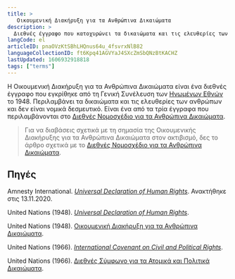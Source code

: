 ```yaml
---
title: >
   Οικουμενική Διακήρυξη για τα Ανθρώπινα Δικαιώματα
description: >
  Διεθνές έγγραφο που κατοχυρώνει τα δικαιώματα και τις ελευθερίες των ανθρώπων
langCode: el
articleID: pnaOVzKtSBhLHQnus64u_4fsvrxNlB82
languageCollectionID: ft6Kpq41AGVYaJ4SXcZmSbQNzBtKACHZ
lastUpdated: 1606932918818
tags: ["terms"]
---
```


Η Οικουμενική Διακήρυξη για τα Ανθρώπινα Δικαιώματα είναι ένα διεθνές έγγραφο που εγκρίθηκε από τη Γενική Συνέλευση των [Ηνωμένων Εθνών](/el/united-nations) το 1948. Περιλαμβάνει τα δικαιώματα και τις ελευθερίες των ανθρώπων και δεν είναι νομικά δεσμευτικό. Είναι ένα από τα τρία έγγραφα που περιλαμβάνονται στο [Διεθνές Νομοσχέδιο για τα Ανθρώπινα Δικαιώματα](/el/rights/international-bill-of-human-rights).

> Για να διαβάσεις σχετικά με τη σημασία της Οικουμενικής Διακήρυξης για τα Ανθρώπινα Δικαιώματα στον ακτιβισμό, δες το άρθρο σχετικά με το [Διεθνές Νομοσχέδιο για τα Ανθρώπινα Δικαιώματα](/el/rights/international-bill-of-human-rights).

## Πηγές

Amnesty International. [_Universal Declaration of Human Rights_](https://www.amnesty.org/en/what-we-do/universal-declaration-of-human-rights/). Ανακτήθηκε στις 13.11.2020.

United Nations (1948). [_Universal Declaration of Human Rights_](https://www.un.org/en/universal-declaration-human-rights/).

United Nations (1948). [Οικουμενική Διακήρυξη για τα Ανθρώπινα Δικαιώματα](https://www.ohchr.org/EN/UDHR/Pages/Language.aspx?LangID=grk).

United Nations (1966). [_International Covenant on Civil and Political Rights_](https://www.ohchr.org/en/professionalinterest/pages/ccpr.aspx).

United Nations (1966). [Διεθνές Σύμφωνο για τα Ατομικά και Πολιτικά Δικαιώματα](https://www.refworld.org/cgi-bin/texis/vtx/rwmain/opendocpdf.pdf?reldoc=y&docid=4bd686e52).